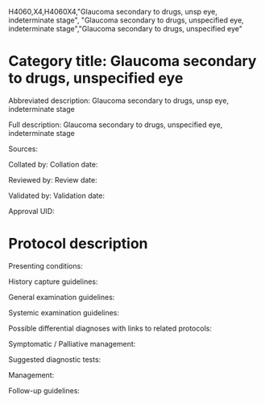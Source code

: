 H4060,X4,H4060X4,"Glaucoma secondary to drugs, unsp eye, indeterminate stage", "Glaucoma secondary to drugs, unspecified eye, indeterminate stage","Glaucoma secondary to drugs, unspecified eye"
# Category title: Glaucoma secondary to drugs, unspecified eye

Abbreviated description: Glaucoma secondary to drugs, unsp eye, indeterminate stage

Full description: Glaucoma secondary to drugs, unspecified eye, indeterminate stage

Sources:

Collated by:
Collation date:

Reviewed by:
Review date:

Validated by:
Validation date:

Approval UID:

# Protocol description

Presenting conditions:

History capture guidelines:

General examination guidelines:

Systemic examination guidelines:

Possible differential diagnoses with links to related protocols:

Symptomatic / Palliative management:

Suggested diagnostic tests:

Management:

Follow-up guidelines:
